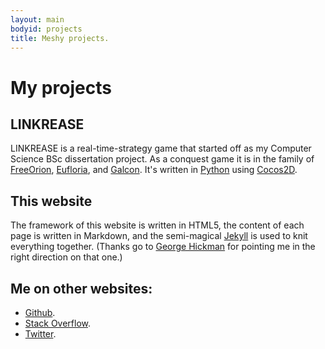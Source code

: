 ```yaml
---
layout: main
bodyid: projects
title: Meshy projects.
---
```


# My projects

## LINKREASE

LINKREASE is a real-time-strategy game that started off as my Computer Science BSc dissertation project. As a conquest game it is in the family of [FreeOrion](http://www.freeorion.org/), [Eufloria](http://www.eufloria-game.com/), and [Galcon](http://www.galcon.com/fusion/). It's written in [Python](http://www.python.org/) using [Cocos2D](http://cocos2d.org/).

## This website
The framework of this website is written in HTML5, the content of each page is written in Markdown, and the semi-magical [Jekyll](http://github.com/mojombo/jekyll) is used to knit everything together. (Thanks go to [George Hickman](http://ghickman.co.uk/) for pointing me in the right direction on that one.)

## Me on other websites:

* [Github](http://github.com/meshy).
* [Stack Overflow](http://stackoverflow.com/users/400691/meshy).
* [Twitter](http://twitter.com/meshy).
